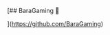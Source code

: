 [## BaraGaming 👋

<!--

Организация BaraGaming - это команда независимых разработчиков игр и приложений виртуальной реальности, объединенных страстью к созданию уникальных и захватывающих виртуальных миров. В нашем портфолио есть проекты разной сложности и ориентированность, от простых образовательных приложений до сложных игровых проектов.
Мы в BaraGaming верим в силу VR как средства для улучшения обучения, развлечений и общей жизни людей. Наша миссия - привести VR технологии на новый уровень, создавая продукты, способные кардинально изменить привычное восприятие реальности.
Наши специалисты постоянно учатся и развиваются, следуя за самыми передовыми технологиями. Опираясь на богатый опыт и креативное мышление, мы можем преобразовать самые необычные идеи в реальность виртуального мира.
BaraGaming - воплощение ваших самых смелых идей в виртуальную реальность!
-->
](https://github.com/BaraGaming)
